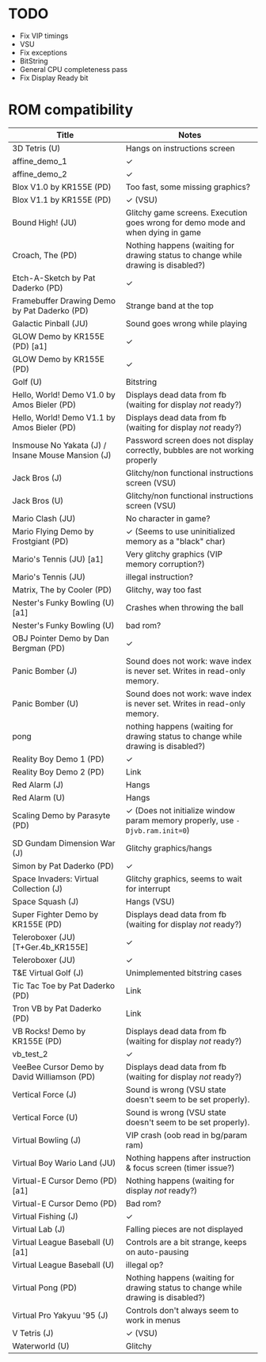 # TODO

* Fix VIP timings
* VSU
* Fix exceptions
* BitString
* General CPU completeness pass
* Fix Display Ready bit

# ROM compatibility

| Title | Notes
| --- | ---
| 3D Tetris (U) | Hangs on instructions screen
| affine_demo_1 | ✓
| affine_demo_2 | ✓
| Blox V1.0 by KR155E (PD) | Too fast, some missing graphics?
| Blox V1.1 by KR155E (PD) | ✓ (VSU)
| Bound High! (JU) | Glitchy game screens. Execution goes wrong for demo mode and when dying in game
| Croach, The (PD) | Nothing happens (waiting for drawing status to change while drawing is disabled?)
| Etch-A-Sketch by Pat Daderko (PD) | ✓
| Framebuffer Drawing Demo by Pat Daderko (PD) | Strange band at the top
| Galactic Pinball (JU) | Sound goes wrong while playing
| GLOW Demo by KR155E (PD) [a1] | ✓
| GLOW Demo by KR155E (PD) | ✓
| Golf (U) | Bitstring
| Hello, World! Demo V1.0 by Amos Bieler (PD) | Displays dead data from fb (waiting for display *not* ready?)
| Hello, World! Demo V1.1 by Amos Bieler (PD) | Displays dead data from fb (waiting for display *not* ready?)
| Insmouse No Yakata (J) / Insane Mouse Mansion (J) | Password screen does not display correctly, bubbles are not working properly
| Jack Bros (J) | Glitchy/non functional instructions screen (VSU)
| Jack Bros (U) | Glitchy/non functional instructions screen (VSU)
| Mario Clash (JU) | No character in game?
| Mario Flying Demo by Frostgiant (PD) | ✓ (Seems to use uninitialized memory as a "black" char)
| Mario's Tennis (JU) [a1] | Very glitchy graphics (VIP memory corruption?)
| Mario's Tennis (JU) | illegal instruction?
| Matrix, The by Cooler (PD) | Glitchy, way too fast
| Nester's Funky Bowling (U) [a1] | Crashes when throwing the ball
| Nester's Funky Bowling (U) | bad rom?
| OBJ Pointer Demo by Dan Bergman (PD) | ✓
| Panic Bomber (J) | Sound does not work: wave index is never set. Writes in read-only memory.
| Panic Bomber (U) | Sound does not work: wave index is never set. Writes in read-only memory.
| pong | nothing happens (waiting for drawing status to change while drawing is disabled?)
| Reality Boy Demo 1 (PD) | ✓
| Reality Boy Demo 2 (PD) | Link
| Red Alarm (J) | Hangs
| Red Alarm (U) | Hangs
| Scaling Demo by Parasyte (PD) | ✓ (Does not initialize window param memory properly, use `-Djvb.ram.init=0`)
| SD Gundam Dimension War (J) | Glitchy graphics/hangs
| Simon by Pat Daderko (PD) | ✓
| Space Invaders: Virtual Collection (J) | Glitchy graphics, seems to wait for interrupt
| Space Squash (J) | Hangs (VSU)
| Super Fighter Demo by KR155E (PD) | Displays dead data from fb (waiting for display *not* ready?)
| Teleroboxer (JU) [T+Ger.4b_KR155E] | ✓
| Teleroboxer (JU) | ✓
| T&E Virtual Golf (J) | Unimplemented bitstring cases
| Tic Tac Toe by Pat Daderko (PD) | Link
| Tron VB by Pat Daderko (PD) | Link
| VB Rocks! Demo by KR155E (PD) | Displays dead data from fb (waiting for display *not* ready?)
| vb_test_2 | ✓
| VeeBee Cursor Demo by David Williamson (PD) | Displays dead data from fb (waiting for display *not* ready?)
| Vertical Force (J) | Sound is wrong (VSU state doesn't seem to be set properly).
| Vertical Force (U) | Sound is wrong (VSU state doesn't seem to be set properly).
| Virtual Bowling (J) | VIP crash (oob read in bg/param ram)
| Virtual Boy Wario Land (JU) | Nothing happens after instruction & focus screen (timer issue?)
| Virtual-E Cursor Demo (PD) [a1] | Nothing happens (waiting for display *not* ready?) 
| Virtual-E Cursor Demo (PD) | Bad rom?
| Virtual Fishing (J) | ✓
| Virtual Lab (J) | Falling pieces are not displayed
| Virtual League Baseball (U) [a1] | Controls are a bit strange, keeps on auto-pausing
| Virtual League Baseball (U) | illegal op?
| Virtual Pong (PD) | Nothing happens (waiting for drawing status to change while drawing is disabled?)
| Virtual Pro Yakyuu '95 (J) | Controls don't always seem to work in menus
| V Tetris (J) | ✓ (VSU)
| Waterworld (U) | Glitchy